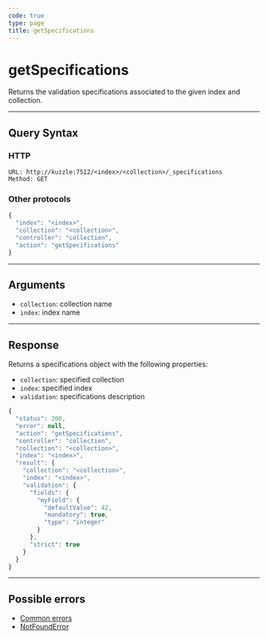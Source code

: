 ```yaml
---
code: true
type: page
title: getSpecifications
---
```


# getSpecifications



Returns the validation specifications associated to the given index and collection.

---

## Query Syntax

### HTTP

```http
URL: http://kuzzle:7512/<index>/<collection>/_specifications
Method: GET
```

### Other protocols

```js
{
  "index": "<index>",
  "collection": "<collection>",
  "controller": "collection",
  "action": "getSpecifications"
}
```

---

## Arguments

- `collection`: collection name
- `index`: index name

---

## Response

Returns a specifications object with the following properties:

- `collection`: specified collection
- `index`: specified index
- `validation`: specifications description

```js
{
  "status": 200,
  "error": null,
  "action": "getSpecifications",
  "controller": "collection",
  "collection": "<collection>",
  "index": "<index>",
  "result": {
    "collection": "<collection>",
    "index": "<index>",
    "validation": {
      "fields": {
        "myField": {
          "defaultValue": 42,
          "mandatory": true,
          "type": "integer"
        }
      },
      "strict": true
    }
  }
}
```

---

## Possible errors

- [Common errors](/core/1/api/essentials/errors/handling#common-errors)
- [NotFoundError](/core/1/api/essentials/errors/handling#notfounderror)
